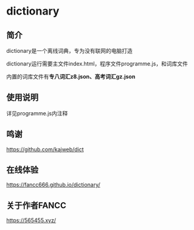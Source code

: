 # dictionary
## 简介
dictionary是一个离线词典，专为没有联网的电脑打造

dictionary运行需要主文件index.html，程序文件programme.js，和词库文件

内置的词库文件有**专八词汇z8.json、高考词汇gz.json**
## 使用说明
详见programme.js内注释
## 鸣谢
https://github.com/kajweb/dict
## 在线体验
https://fancc666.github.io/dictionary/
## 关于作者FANCC
https://565455.xyz/
